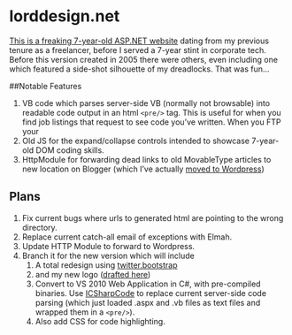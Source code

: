 lorddesign.net
==============

[This is a freaking 7-year-old ASP.NET website](http://www.lorddesign.net/) dating from my previous tenure as a freelancer, before I served a 7-year stint in corporate tech. Before this version created in 2005 there were others, even including one which featured a side-shot silhouette of my dreadlocks. That was fun...

##Notable Features
1. VB code which parses server-side VB (normally not browsable) into readable code output in an html `<pre/>` tag. This is useful for when you find job listings that request to see code you’ve written. When you FTP your
2. Old JS for the expand/collapse controls intended to showcase 7-year-old DOM coding skills.
3. HttpModule for forwarding dead links to old MovableType articles to new location on Blogger (which I’ve actually [moved to Wordpress](http://mustfollow.wordpress.com))

## Plans
1. Fix current bugs where urls to generated html are pointing to the wrong directory.
2. Replace current catch-all email of exceptions with Elmah.
4. Update HTTP Module to forward to Wordpress.
5. Branch it for the new version which will include
	1. A total redesign using [twitter.bootstrap](https://github.com/twitter/bootstrap) 
	2. and my new logo ([drafted here](https://plus.google.com/photos/112726488856143545477/albums/posts/5778978716605790354))
	3. Convert to VS 2010 Web Application in C#, with pre-compiled binaries. Use [ICSharpCode](https://github.com/icsharpcode/NRefactory/) to replace current server-side code parsing (which just loaded .aspx and .vb files as text files and wrapped them in a `<pre/>`).
	4. Also add CSS for code highlighting.

